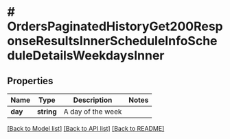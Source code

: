 # # OrdersPaginatedHistoryGet200ResponseResultsInnerScheduleInfoScheduleDetailsWeekdaysInner

## Properties

Name | Type | Description | Notes
------------ | ------------- | ------------- | -------------
**day** | **string** | A day of the week |

[[Back to Model list]](../../README.md#models) [[Back to API list]](../../README.md#endpoints) [[Back to README]](../../README.md)
